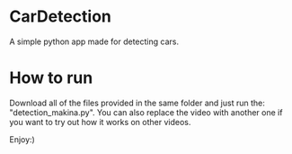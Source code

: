 # CarDetection
A simple python app made for detecting cars.

# How to run
Download all of the files provided in the same folder and just run the: "detection_makina.py".
You can also replace the video with another one if you want to try out how it works on other videos.

Enjoy:)
